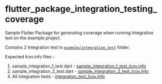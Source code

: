 # flutter_package_integration_testing_coverage 

Sample Flutter Package for generating coverage when running Integration test on 
the example project.

Contains 2 Integration test in [`example/integration_test`][] folder.

Expected lcov.info files - 
1. sample_integration_1_test.dart - [sample_integration_1_test_lcov.info][]
2. sample_integration_2_test.dart - [sample_integration_2_test_lcov.info][]
3. All integration tests - [integration_test_lcov.info][]


[`example/integration_test`]: example/integration_test
[sample_integration_1_test_lcov.info]: data/sample_integration_1_test_lcov.info 
[sample_integration_2_test_lcov.info]: data/sample_integration_2_test_lcov.info
[integration_test_lcov.info]: data/integration_test_lcov.info